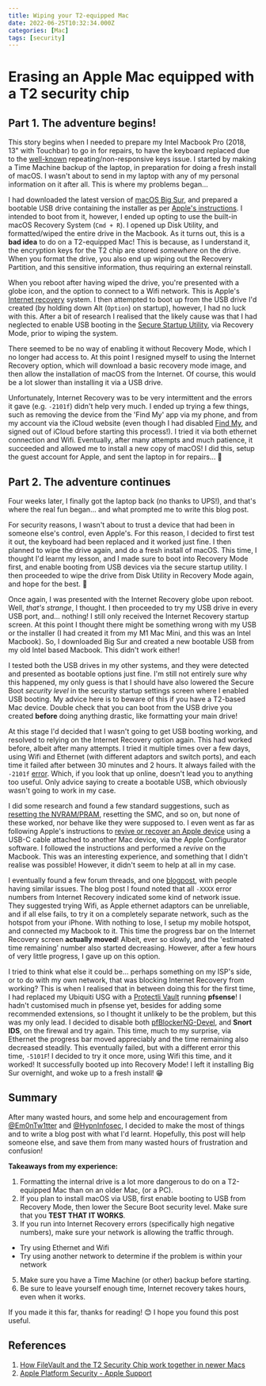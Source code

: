 ```yaml
---
title: Wiping your T2-equipped Mac
date: 2022-06-25T10:32:34.000Z
categories: [Mac]
tags: [security]
---
```


# Erasing an Apple Mac equipped with a T2 security chip

## Part 1. The adventure begins!

This story begins when I needed to prepare my Intel Macbook Pro (2018, 13" with Touchbar) to go in for repairs, to have the keyboard replaced due to the
[well-known](https://support.apple.com/en-gb/keyboard-service-program-for-mac-notebooks) repeating/non-responsive keys issue. I started by making a Time Machine backup of the laptop,
in preparation for doing a fresh install of macOS. I wasn't about to send in my laptop with any of my personal information on it after all. This is where my problems began...

I had downloaded the latest version of [macOS Big Sur](https://support.apple.com/en-gb/HT201475), and prepared a bootable USB drive containing the installer as per
[Apple's instructions](https://support.apple.com/en-gb/HT201372). I intended to boot from it, however, I ended up opting to use the built-in macOS Recovery System (`Cmd + R`).
I opened up Disk Utility, and formatted/wiped the entire drive in the Macbook. As it turns out, this is a **bad idea** to do on a T2-equipped Mac! This is because, as I understand it,
the encryption keys for the T2 chip are stored *somewhere* on the drive. When you format the drive, you also end up wiping out the Recovery Partition, and this sensitive information,
thus requiring an external reinstall.

When you reboot after having wiped the drive, you're presented with a globe icon, and the option to connect to a Wifi network. This is Apple's
[Internet recovery](https://support.apple.com/en-gb/HT204904) system. I then attempted to boot up from the USB drive I'd created (by holding down Alt (`Option`) on startup), however,
I had no luck with this. After a bit of research I realised that the likely cause was that I had neglected to enable USB booting in the
[Secure Startup Utility](https://support.apple.com/en-us/HT208198), via Recovery Mode, prior to wiping the system.

There seemed to be no way of enabling it without Recovery Mode, which I no longer had access to. At this point I resigned myself to using the Internet Recovery option, which
will download a basic recovery mode image, and then allow the installation of macOS from the Internet. Of course, this would be a lot slower than installing it via a USB drive.

Unfortunately, Internet Recovery was to be very intermittent and the errors it gave (e.g. `-2101f`) didn't help very much. I ended up trying a few things, such as removing the device
from the 'Find My' app via my phone, and from my account via the iCloud website (even though I had disabled [Find My](https://support.apple.com/en-gb/HT201065), and signed out of iCloud
before starting this process!). I tried it via both ethernet connection and Wifi. Eventually, after many attempts and much patience, it succeeded and allowed me to install a new copy of
macOS! I did this, setup the guest account for Apple, and sent the laptop in for repairs... 🎉

## Part 2. The adventure continues

Four weeks later, I finally got the laptop back (no thanks to UPS!), and that's where the real fun began... and what prompted me to write this blog post.

For security reasons, I wasn't about to trust a device that had been in someone else's control, even Apple's. For this reason, I decided to first test it out,
the keyboard had been replaced and it worked just fine. I then planned to wipe the drive again, and do a fresh install of macOS. This time, I thought I'd learnt my lesson, and I made
sure to boot into Recovery Mode first, and enable booting from USB devices via the secure startup utility. I then proceeded to wipe the drive from Disk Utility in Recovery Mode again,
and hope for the best. 🤞

Once again, I was presented with the Internet Recovery globe upon reboot. Well, *that's strange*, I thought. I then proceeded to try my USB drive in every USB port, and... nothing!
I still only received the Internet Recovery startup screen. At this point I thought there might be something wrong with my USB or the installer (I had created it from my M1 Mac Mini,
and this was an Intel Macbook). So, I downloaded Big Sur and created a new bootable USB from my old Intel based Macbook. This didn't work either!

I tested both the USB drives in my other systems, and they were detected and presented as bootable options just fine. I'm still not entirely sure why this happened, my only guess is that
I should have also lowered the Secure Boot *security level* in the security startup settings screen where I enabled USB booting. My advice here is to beware of this if you have a
T2-based Mac device. Double check that you can boot from the USB drive you created **before** doing anything drastic, like formatting your main drive!

At this stage I'd decided that I wasn't going to get USB booting working, and resolved to relying on the Internet Recovery option again. This had worked before, albeit after many attempts.
I tried it multiple times over a few days, using Wifi and Ethernet (with different adaptors and switch ports), and each time it failed after between 30 minutes and 2 hours. It always
failed with the `-2101f` [error](https://discussions.apple.com/thread/250498411). Which, if you look that up online, doesn't lead you to anything too useful. Only advice saying to create a
bootable USB, which obviously wasn't going to work in my case.

I did some research and found a few standard suggestions, such as
[resetting the NVRAM/PRAM](https://www.macworld.com/article/224955/how-to-reset-a-macs-nvram-pram-and-smc.html), resetting the SMC, and so on, but none of these worked, nor behave like they
were supposed to. I even went as far as following Apple's instructions to [revive or recover an Apple device](https://support.apple.com/en-gb/guide/apple-configurator-2/apdebea5be51/mac)
using a USB-C cable attached to another Mac device, via the Apple Configurator software. I followed the instructions and performed a *revive* on the Macbook. This was an interesting
experience, and something that I didn't realise was possible! However, it didn't seem to help at all in my case.

I eventually found a few forum threads, and one [blogpost](https://discussions.apple.com/thread/4400711?answerId=19999477022#19999477022), with people having similar issues. The blog post I
found noted that all `-XXXX` error numbers from Internet Recovery indicated some kind of network issue. They suggested trying Wifi, as Apple ethernet adaptors can be unreliable, and if all
else fails, to try it on a completely separate network, such as the hotspot from your iPhone. With nothing to lose, I setup my mobile hotspot, and connected my Macbook to it. This time the
progress bar on the Internet Recovery screen **actually moved**! Albeit, ever so slowly, and the 'estimated time remaining' number also started decreasing. However, after a few hours of
very little progress, I gave up on this option.

I tried to think what else it could be... perhaps something on my ISP's side, or to do with my own network, that was blocking Internet Recovery from working? This is when I realised that in
between doing this for the first time, I had replaced my Ubiquiti USG with a [Protectli Vault](https://protectli.com/vault-4-port/) running **pfsense**! I hadn't customised much in pfsense
yet, besides for adding some recommended extensions, so I thought it unlikely to be the problem, but this was my only lead. I decided to disable both
[pfBlockerNG-Devel](https://protectli.com/kb/how-to-setup-pfblockerng/), and **Snort IDS**, on the firewal and try again. This time, much to my surprise, via Ethernet the progress bar
moved appreciably and the time remaining also decreased steadily. This eventually failed, but with a different error this time, `-5101F`! I decided to try it once more, using Wifi this time,
and it worked! It successfully booted up into Recovery Mode! I left it installing Big Sur overnight, and woke up to a fresh install! 😁

## Summary

After many wasted hours, and some help and encouragement from [@Em0nTw1tter](https://twitter.com/Em0nTw1tter) and [@HypnInfosec](https://twitter.com/HypnInfoSec), I decided to make
the most of things and to write a blog post with what I'd learnt. Hopefully, this post will help someone else, and save them from many wasted hours of frustration and confusion!

**Takeaways from my experience:**

1. Formatting the internal drive is a lot more dangerous to do on a T2-equipped Mac than on an older Mac, (or a PC).
2. If you plan to install macOS via USB, first enable booting to USB from Recovery Mode, then lower the Secure Boot security level. Make sure that you **TEST THAT IT WORKS**.
3. If you run into Internet Recovery errors (specifically high negative numbers), make sure your network is allowing the traffic through.
  - Try using Ethernet and Wifi
  - Try using another network to determine if the problem is within your network
5. Make sure you have a Time Machine (or other) backup before starting.
6. Be sure to leave yourself enough time, Internet recovery takes hours, even when it works.

If you made it this far, thanks for reading! 😊 I hope you found this post useful.


## References

1. [How FileVault and the T2 Security Chip work together in newer Macs](https://www.macworld.com/article/234494/how-filevault-and-the-t2-security-chip-work-together-in-newer-macs.html)
2. [Apple Platform Security - Apple Support](https://support.apple.com/en-gb/guide/security/welcome/web)


